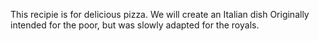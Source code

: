 This recipie is for delicious pizza. We will create an Italian dish Originally intended for the poor, but was slowly adapted for the royals.